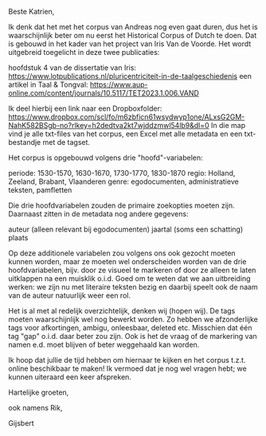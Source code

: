 Beste Katrien,



Ik denk dat het met het corpus van Andreas nog even gaat duren, dus het is waarschijnlijk beter om nu eerst het Historical Corpus of Dutch te doen. Dat is gebouwd in het kader van het project van Iris Van de Voorde. Het wordt uitgebreid toegelicht in deze twee publicaties:



hoofdstuk 4 van de dissertatie van Iris: https://www.lotpublications.nl/pluricentriciteit-in-de-taalgeschiedenis
een artikel in Taal & Tongval: https://www.aup-online.com/content/journals/10.5117/TET2023.1.006.VAND


Ik deel hierbij een link naar een Dropboxfolder: https://www.dropbox.com/scl/fo/m6zbficn61wsydwyp1one/ALxsG2GM-NahK582BSgb-no?rlkey=h2dedtva2kt7wjddzmwl54lb9&dl=0 In die map vind je alle txt-files van het corpus, een Excel met alle metadata en een txt-bestandje met de tagset.



Het corpus is opgebouwd volgens drie "hoofd"-variabelen:



periode: 1530-1570, 1630-1670, 1730-1770, 1830-1870
regio: Holland, Zeeland, Brabant, Vlaanderen
genre: egodocumenten, administratieve teksten, pamfletten


Die drie hoofdvariabelen zouden de primaire zoekopties moeten zijn. Daarnaast zitten in de metadata nog andere gegevens:



auteur (alleen relevant bij egodocumenten)
jaartal (soms een schatting)
plaats


Op deze additionele variabelen zou volgens ons ook gezocht moeten kunnen worden, maar ze moeten wel onderscheiden worden van de drie hoofdvariabelen, bijv. door ze visueel te markeren of door ze alleen te laten uitklappen na een muisklik o.i.d. Goed om te weten dat we aan uitbreiding werken: we zijn nu met literaire teksten bezig en daarbij speelt ook de naam van de auteur natuurlijk weer een rol.



Het is al met al redelijk overzichtelijk, denken wij (hopen wij). De tags moeten waarschijnlijk wel nog bewerkt worden. Zo hebben we afzonderlijke tags voor afkortingen, ambigu, onleesbaar, deleted etc. Misschien dat één tag "gap" o.i.d. daar beter zou zijn. Ook is het de vraag of de markering van namen e.d. moet blijven of beter weggehaald kan worden.



Ik hoop dat jullie de tijd hebben om hiernaar te kijken en het corpus t.z.t. online beschikbaar te maken! Ik vermoed dat je nog wel vragen hebt; we kunnen uiteraard een keer afspreken.



Hartelijke groeten,

ook namens Rik,

Gijsbert